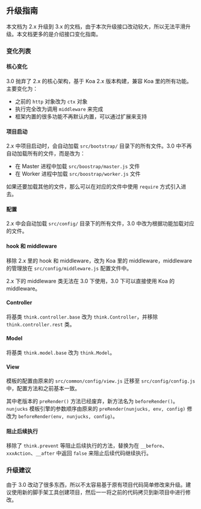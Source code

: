 ## 升级指南

本文档为 2.x 升级到 3.x 的文档，由于本次升级接口改动较大，所以无法平滑升级。本文档更多的是介绍接口变化指南。

### 变化列表
#### 核心变化

3.0 抛弃了 2.x 的核心架构，基于 Koa 2.x 版本构建，兼容 Koa 里的所有功能。主要变化为：

* 之前的 `http` 对象改为 `ctx` 对象
* 执行完全改为调用 `middleware` 来完成
* 框架内置的很多功能不再默认内置，可以通过扩展来支持

#### 项目启动

2.x 中项目启动时，会自动加载 `src/bootstrap/` 目录下的所有文件。3.0 中不再自动加载所有的文件，而是改为：

* 在 Master 进程中加载 `src/boostrap/master.js` 文件
* 在 Worker 进程中加载 `src/boostrap/worker.js` 文件

如果还要加载其他的文件，那么可以在对应的文件中使用 `require` 方式引入进去。

#### 配置

2.x 中会自动加载 `src/config/` 目录下的所有文件，3.0 中改为根据功能加载对应的文件。

#### hook 和 middleware

移除 2.x 里的 hook 和 middleware，改为 Koa 里的 middleware，middleware 的管理放在 `src/config/middleware.js` 配置文件中。

2.x 下的 middleware 类无法在 3.0 下使用，3.0 下可以直接使用 Koa 的 middleware。

#### Controller

将基类 `think.controller.base` 改为 `think.Controller`，并移除 `think.controller.rest` 类。

#### Model

将基类 `think.model.base` 改为 `think.Model`。

#### View

模板的配置由原来的 `src/common/config/view.js` 迁移至 `src/config/config.js` 中，配置方法和之前基本一致。

其中老版本的 `preRender()` 方法已经废弃，新方法名为 `beforeRender()`。`nunjucks` 模板引擎的参数顺序由原来的 `preRender(nunjucks, env, config)` 修改为 `beforeRender(env, nunjucks, config)`。

#### 阻止后续执行

移除了 `think.prevent` 等阻止后续执行的方法，替换为在 `__before`、`xxxAction`、`__after` 中返回 `false` 来阻止后续代码继续执行。 

### 升级建议

由于 3.0 改动了很多东西，所以不太容易基于原有项目代码简单修改来升级。建议使用新的脚手架工具创建项目，然后一一将之前的代码拷贝到新项目中进行修改。

